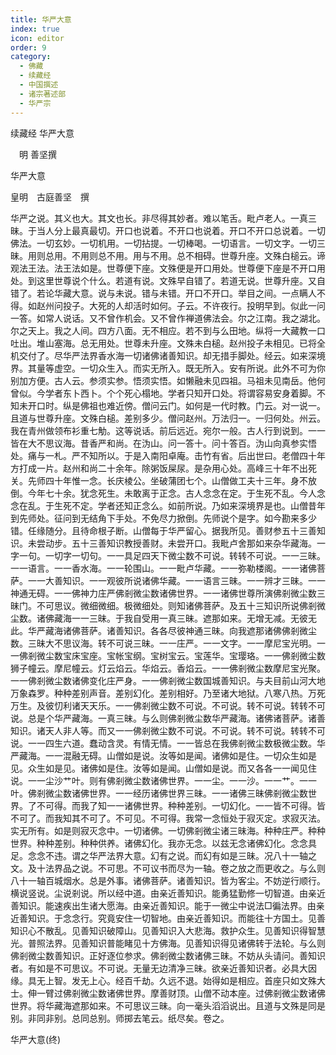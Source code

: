 ```yaml
---
title: 华严大意
index: true
icon: editor
order: 9
category:
  - 佛藏
  - 续藏经
  - 中国撰述
  - 诸宗著述部
  - 华严宗
---
```


续藏经   华严大意  

　明 善坚撰  

华严大意  

皇明　古庭善坚　撰  

华严之说。其义也大。其文也长。非尽得其妙者。难以笔舌。毗卢老人。一真三昧。于当人分上最真最切。开口也说着。不开口也说着。开口不开口总说着。一切佛法。一切玄妙。一切机用。一切拈提。一切棒喝。一切语言。一切文字。一切三昧。用则总用。不用则总不用。用与不用。总不相碍。世尊升座。文殊白槌云。谛观法王法。法王法如是。世尊便下座。文殊便是开口用处。世尊便下座是不开口用处。到这里世尊说个什么。若道有说。文殊早自错了。若道无说。世尊升座。又自错了。若论华藏大意。说与未说。错与未错。开口不开口。举目之间。一点瞒人不得。如赵州问投子。大死的人却活时如何。子云。不许夜行。投明早到。似此一问一答。如常人说话。又不曾作机会。又不曾作禅道佛法会。尔之江南。我之湖北。尔之天上。我之人间。四方八面。无不相应。若不到与么田地。纵将一大藏教一口吐出。堆山塞海。总无用处。世尊未升座。文殊未白槌。赵州投子未相见。已将全机交付了。尽华严法界香水海一切诸佛诸善知识。却无措手脚处。经云。如来深境界。其量等虚空。一切众生入。而实无所入。既无所入。安有所说。此外不可为你别加方便。古人云。参须实参。悟须实悟。如懒融未见四祖。马祖未见南岳。他何曾似。今学者东卜西卜。个个死心榻地。学者只知开口处。将谓容易安身着脚。不知未开口时。纵是佛祖也难近傍。僧问云门。如何是一代时教。门云。对一说一。且道与世尊升座。文殊白槌。差别多少。僧问赵州。万法归一。一归何处。州云。我在青州做领布衫重七觔。这等说话。前后远近。宛尔一般。古人行到说到。一一皆在大不思议海。昔香严和尚。在沩山。问一答十。问十答百。沩山向真参实悟处。痛与一札。严不知所以。于是入南阳卓庵。击竹有省。后出世曰。老僧四十年方打成一片。赵州和尚二十余年。除粥饭屎尿。是杂用心处。高峰三十年不出死关。先师四十年惟一念。长庆棱公。坐破蒲团七个。山僧做工夫十三年。身不放倒。今年七十余。犹念死生。未敢离于正念。古人念念在定。于生死不乱。今人念念在乱。于生死不定。学者还知正念么。如前所说。乃如来深境界是也。山僧昔年到先师处。征问到无结角下手处。不免尽力掀倒。先师说个是字。如今勘来多少错。任缘随分。且待命根子断。山僧每于华严留心。据我所见。善财参五十三善知识。未尝动步。五十三善知识教授善财。未尝开口。我毗卢舍那如来杂华藏海。一字一句。一切字一切句。一一具足四天下微尘数不可说。转转不可说。一一三昧。一一语言。一一香水海。一一轮围山。一一毗卢华藏。一一弥勒楼阁。一一诸佛菩萨。一一大善知识。一一观彼所说诸佛华藏。一一语言三昧。一一辨才三昧。一一神通无碍。一一佛神力庄严佛剎微尘数诸佛世界。一一诸佛世尊所演佛剎微尘数三昧门。不可思议。微细微细。极微细处。则知诸佛菩萨。及五十三知识所说佛剎微尘数。诸佛藏海一一三昧。于我自受用一真三昧。遮那如来。无增无减。无彼无此。华严藏海诸佛菩萨。诸善知识。各各尽彼神通三昧。向我遮那诸佛佛剎微尘数。三昧大不思议海。转不可说三昧。一一庄严。一一文字。一一摩尼宝光明。一一佛剎微尘数宝床宝座。宝帐宝纲。宝树宝云。宝莲华。宝璎珞。一一佛剎微尘数狮子幢云。摩尼幢云。灯云焰云。华焰云。香焰云。一一佛剎微尘数摩尼宝光聚。一一佛剎微尘数诸佛变化庄严身。一一佛剎微尘数国城善知识。与夫目前山河大地万象森罗。种种差别声音。差别幻化。差别相好。乃至诸大地狱。八寒八热。万死万生。及彼忉利诸天天乐。一一佛剎微尘数不可说。不可说。转不可说。转转不可说。总是个华严藏海。一真三昧。与么则佛剎微尘数华严藏海。诸佛诸菩萨。诸善知识。诸天人非人等。而又一一佛剎微尘数不可说。不可说。转不可说。转转不可说。一一四生六道。蠢动含灵。有情无情。一一皆总在我佛剎微尘数极微尘数。华严藏海。一一混融无碍。山僧如是说。汝等如是闻。诸佛如是住。一切众生如是见。众生如是见。诸佛如是住。汝等如是闻。山僧如是说。而又各各一一闻见住说。一一尘沙艹叶。则有佛剎微尘数诸佛世界。一一尘。一一沙。一一艹。一一叶。佛剎微尘数诸佛世界。一一经历诸佛世界三昧。一一诸佛三昧佛剎微尘数世界。了不可得。而我了知一一诸佛世界。种种差别。一切幻化。一一皆不可得。皆不可了。而我知其不可了。不可见。不可得。我常一念恒处于寂灭定。求寂灭法。实无所有。如是则寂灭念中。一切诸佛。一切佛剎微尘诸三昧海。种种庄严。种种世界。种种差别。种种供养。诸佛幻化。我亦无念。以兹无念诸佛幻化。念念具足。念念不违。谓之华严法界大意。幻有之说。而幻有如是三昧。况八十一轴之文。及十法界品之说。不可思。不可议书而尽为一轴。卷之放之而更收之。与么则八十一轴百城烟水。总是外事。诸佛菩萨。诸善知识。皆为客尘。不妨逆行顺行。横说竖说。尘说剎说。所以经中道。由亲近善知识。能勇猛勤修一切智道。由亲近善知识。能速疾出生诸大愿海。由亲近善知识。能于一微尘中说法□徧法界。由亲近善知识。于念念行。究竟安住一切智地。由亲近善知识。而能往十方国土。见善知识心不散乱。见善知识破障山。见善知识入大悲海。救护众生。见善知识得智慧光。普照法界。见善知识普能睹见十方佛海。见善知识得见诸佛转于法轮。与么则佛剎微尘数善知识。正好逐位参求。佛剎微尘数诸佛三昧。不妨从头请问。善知识者。有如是不可思议。不可说。无量无边清净三昧。欲亲近善知识者。必具大因缘。具无上智。发无上心。经百千劫。久远不退。始得如是相应。首座只如文殊大士。伸一臂过佛剎微尘数诸佛世界。摩善财顶。山僧不动本座。过佛剎微尘数诸佛世界。将华藏海遮那如来。不可思议三昧。向一毫头滔滔说出。且道与文殊是同是别。非同非别。总同总别。师掷去笔云。纸尽矣。卷之。  

华严大意(终)  
